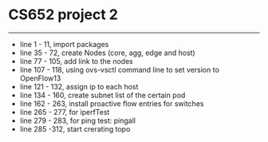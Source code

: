 # CS652 project 2
---

- line 1 - 11, import packages
- line 35 - 72, create Nodes (core, agg, edge and host)
- line 77 - 105, add link to the nodes
- line 107 - 118, using ovs-vsctl command line to set version to OpenFlow13
- line 121 - 132, assign ip to each host
- line 134 - 160, create subnet list of the certain pod
- line 162 - 263, install proactive flow entries for switches
- line 265 - 277, for iperfTest
- line 279 - 283, for ping test: pingall
- line 285 -312, start crerating topo



